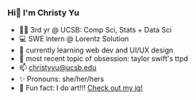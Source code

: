 ### Hi👋 I'm Christy Yu 

- 👩‍🎓 3rd yr @ UCSB: Comp Sci, Stats + Data Sci
- 💻 SWE intern @ Lorentz Solution
- 🌱 currently learning web dev and UI/UX design
- 💬 most recent topic of obsession: taylor swift's ttpd
- 📫 christyyu@ucsb.edu
- ✨ Pronouns: she/her/hers
- 🎨 Fun fact: I do art!!! [Check out my ig!](https://www.instagram.com/qwistaycat)
